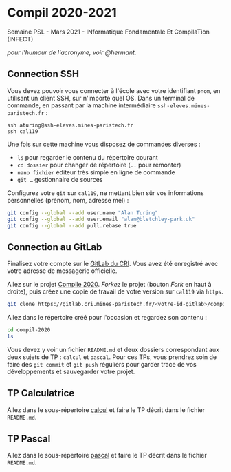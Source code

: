 # Compil 2020-2021

Semaine PSL - Mars 2021 - INformatique Fondamentale Et CompilaTion (INFECT)

*pour l'humour de l'acronyme, voir @hermant.*

## Connection SSH

Vous devez pouvoir vous connecter à l'école avec votre identifiant `pnom`,
en utilisant un client SSH, sur n'importe quel OS. Dans un terminal de
commande, en passant par la machine intermédiaire `ssh-eleves.mines-paristech.fr` :

```shell
ssh aturing@ssh-eleves.mines-paristech.fr
ssh cal119
```

Une fois sur cette machine vous disposez de commandes diverses :

- `ls` pour regarder le contenu du répertoire courant
- `cd dossier` pour changer de répertoire (`..` pour remonter)
- `nano fichier` éditeur très simple en ligne de commande
- `git …` gestionnaire de sources

Configurez votre `git` sur `cal119`, ne mettant bien sûr vos informations
personnelles (prénom, nom, adresse mél) :

```sh
git config --global --add user.name "Alan Turing"
git config --global --add user.email "alan@bletchley-park.uk"
git config --global --add pull.rebase true
```

## Connection au GitLab

Finalisez votre compte sur le [GitLab du CRI](https://gitlab.cri.mines-paristech.fr/).
Vous avez été enregistré avec votre adresse de messagerie officielle.

Allez sur le projet [Compile 2020](https://gitlab.cri.mines-paristech.fr/compil-2020/compil-2020).
*Forkez* le projet (bouton *Fork* en haut à droite), puis créez une copie de travail de votre
version sur `cal119` via `https`.

```sh
git clone https://gitlab.cri.mines-paristech.fr/<votre-id-gitlab>/compil-2020
```

Allez dans le répertoire créé pour l'occasion et regardez son contenu :

```sh
cd compil-2020
ls
```

Vous devez y voir un fichier `README.md` et deux dossiers correspondant aux deux sujets
de TP : `calcul` et `pascal`. Pour ces TPs, vous prendrez soin de faire des `git commit`
et `git push` réguliers pour garder trace de vos développements et sauvegarder votre
projet.

## TP Calculatrice

Allez dans le sous-répertoire [calcul](calcul/) et faire le TP décrit dans le fichier `README.md`.

## TP Pascal

Allez dans le sous-répertoire [pascal](pascal/) et faire le TP décrit dans le fichier `README.md`.
